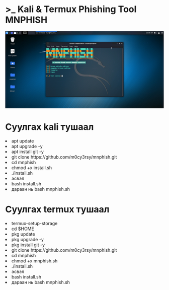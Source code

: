 <h1> >_ Kali & Termux Phishing Tool MNPHISH </h1>

<img src="https://github.com/m0cy3rsy/mnphish/blob/main/sc.jpg">

<h1> Суулгах kali тушаал </h1>

<li> apt update </li>

<li> apt upgrade -y </li>

<li> apt install git -y </li>

<li> git clone https://github.com/m0cy3rsy/mnphish.git </li>

<li> cd mnphish </li>

<li> chmod +x install.sh </li>

<li> ./install.sh </li>

<li> эсвэл </li>

<li> bash install.sh </li>

<li> дараан нь bash mnphish.sh </li>

<h1> Суулгах termux тушаал </h1>

<li> termux-setup-storage </li>

<li> cd $HOME </li>

<li> pkg update </li>

<li> pkg upgrade -y </li>

<li> pkg install git -y </li>

<li> git clone https://github.com/m0cy3rsy/mnphish.git </li>

<li> cd mnphish </li>

<li> chmod +x mnphish.sh </li>

<li> ./install.sh </li>

<li> эсвэл </li>

<li> bash install.sh </li>

<li> дараан нь bash mnphish.sh </li>
